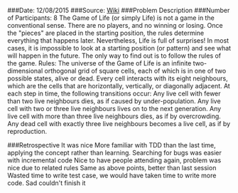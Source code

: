 ###Date: 12/08/2015
###Source: [Wiki](https://en.wikipedia.org/wiki/Conway%27s_Game_of_Life)
###Problem Description
###Number of Participants: 8
The Game of Life (or simply Life) is not a game in the conventional sense. There are no players, and no winning or losing. Once the "pieces" are placed in the starting position, the rules determine everything that happens later. Nevertheless, Life is full of surprises! In most cases, it is impossible to look at a starting position (or pattern) and see what will happen in the future.
The only way to find out is to follow the rules of the game.
Rules:
The universe of the Game of Life is an infinite two-dimensional orthogonal grid of square cells, each of which is in one of two possible states, alive or dead. Every cell interacts with its eight neighbours, which are the cells that are horizontally, vertically, or diagonally adjacent. At each step in time, the following transitions occur:
Any live cell with fewer than two live neighbours dies, as if caused by under-population.
Any live cell with two or three live neighbours lives on to the next generation.
Any live cell with more than three live neighbours dies, as if by overcrowding.
Any dead cell with exactly three live neighbours becomes a live cell, as if by reproduction.

###Retrospective
It was nice
More familiar with TDD than the last time, applying the concept rather than learning. Searching for bugs was easier with incremental code
Nice to have people attending again, problem was nice due to related rules
Same as above points, better than last session
Wasted time to write test case, we would have taken time to write more code. Sad couldn't finish it